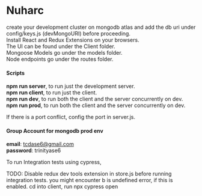 # Nuharc  

create your development cluster on mongodb atlas and add the db uri under config/keys.js (devMongoURI) before proceeding.  
Install React and Redux Extensions on your browsers.  
The UI can be found under the Client folder.  
Mongoose Models go under the models folder.  
Node endpoints go under the routes folder.  

#### Scripts
__npm run server__, to run just the development server.  
__npm run client__, to run just the client.  
__npm run dev__, to run both the client and the server concurrently on dev.  
__npm run prod__, to run both the client and the server concurrently on dev.  

If there is a port conflict, config the port in server.js.  

#### Group Account for mongodb prod env

__email__: tcdase6@gmail.com  
__password__: trinityase6  


To run Integration tests using cypress,

TODO: Disable redux dev tools extension in store.js before running integration tests. you might encounter b is undefined error, if this is enabled.
cd into client, run npx cypress open
